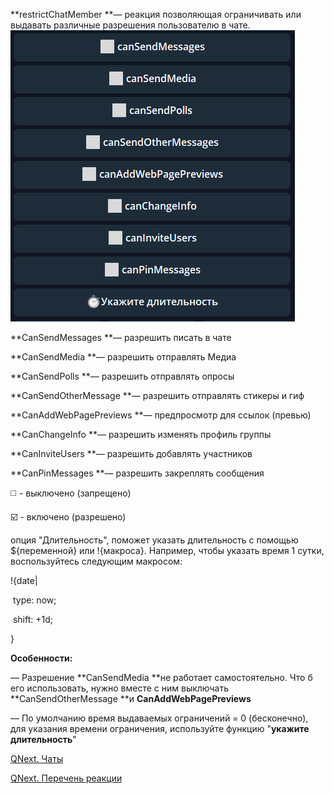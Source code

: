 
**restrictChatMember **— реакция позволяющая ограничивать или выдавать различные разрешения пользователю в чате.
![](./1.png)



**CanSendMessages **— разрешить писать в чате

**CanSendMedia **— разрешить отправлять Медиа

**CanSendPolls **— разрешить отправлять опросы

**CanSendOtherMessage **— разрешить отправлять стикеры и гиф

**CanAddWebPagePreviews **— предпросмотр для ссылок (превью)

**CanChangeInfo **— разрешить изменять профиль группы

**CanInviteUsers **— разрешить добавлять участников

**CanPinMessages **— разрешить закреплять сообщения

◻️ - выключено (запрещено)

☑️ - включено (разрешено)

опция "Длительность", поможет указать длительность с помощью ${переменной} или !{макроса}. Например, чтобы указать время 1 сутки, воспользуйтесь следующим макросом: 

!{date| 

 type: now;

 shift: +1d;

}

**Особенности:**

— Разрешение **CanSendMedia **не работает самостоятельно. Что б его использовать, нужно вместе с ним выключать **CanSendOtherMessage **и **CanAddWebPagePreviews**

— По умолчанию время выдаваемых ограничений = 0 (бесконечно), для указания времени ограничения, используйте функцию "**укажите длительность**"



[QNext. Чаты](/ph/QNext-admin-chat-about-07-05)

[QNext. Перечень реакции](/ph/QNext-admin-reaction-about-05-01)